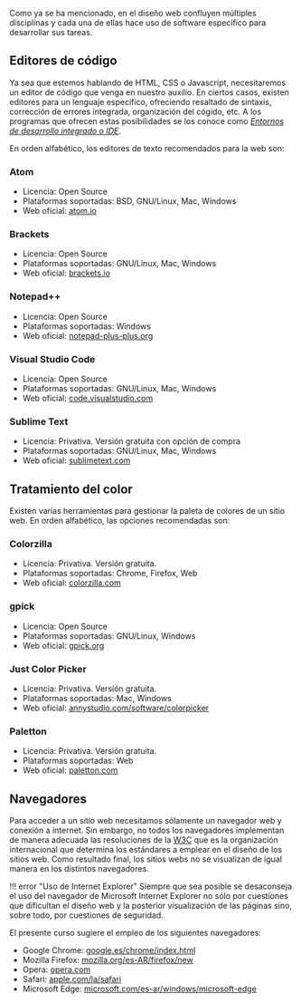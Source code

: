 Como ya se ha mencionado, en el diseño web confluyen múltiples disciplinas y cada una de ellas hace uso de software específico para desarrollar sus tareas. 

## Editores de código

Ya sea que estemos hablando de HTML, CSS o Javascript, necesitaremos un editor de código que venga en nuestro auxilio. En ciertos casos, existen editores para un lenguaje específico, ofreciendo resaltado de sintaxis, corrección de errores integrada, organización del cógido, etc. A los programas que ofrecen estas posibilidades se los conoce como [_Entornos de desarrollo integrado o IDE_](https://es.wikipedia.org/wiki/Entorno_de_desarrollo_integrado). 

En orden alfabético, los editores de texto recomendados para la web son: 

### Atom
* Licencia: Open Source
* Plataformas soportadas: BSD, GNU/Linux, Mac, Windows
* Web oficial: [atom.io](https://atom.io/)

### Brackets
* Licencia: Open Source
* Plataformas soportadas: GNU/Linux, Mac, Windows
* Web oficial: [brackets.io](http://brackets.io/)

### Notepad++
* Licencia: Open Source
* Plataformas soportadas: Windows
* Web oficial: [notepad-plus-plus.org](https://notepad-plus-plus.org/)

### Visual Studio Code
* Licencia: Open Source
* Plataformas soportadas: GNU/Linux, Mac, Windows
* Web oficial: [code.visualstudio.com](https://code.visualstudio.com/)

### Sublime Text
* Licencia: Privativa. Versión gratuita con opción de compra
* Plataformas soportadas: GNU/Linux, Mac, Windows
* Web oficial: [sublimetext.com](https://www.sublimetext.com/)

## Tratamiento del color
Existen varias herramientas para gestionar la paleta de colores de un sitio web. En orden alfabético, las opciones recomendadas son: 


### Colorzilla
* Licencia: Privativa. Versión gratuita.
* Plataformas soportadas: Chrome, Firefox, Web
* Web oficial: [colorzilla.com](http://www.colorzilla.com/)

### gpick
* Licencia: Open Source
* Plataformas soportadas: GNU/Linux, Windows
* Web oficial: [gpick.org](http://www.gpick.org/)

### Just Color Picker
* Licencia: Privativa. Versión gratuita.
* Plataformas soportadas: Mac, Windows
* Web oficial: [annystudio.com/software/colorpicker](http://annystudio.com/software/colorpicker/)

### Paletton
* Licencia: Privativa. Versión gratuita.
* Plataformas soportadas: Web
* Web oficial: [paletton.com](http://paletton.com)

## Navegadores
Para acceder a un sitio web necesitamos sólamente un navegador web y conexión a internet. Sin embargo, no todos los navegadores implementan de manera adecuada las resoluciones de la [W3C](https://www.w3c.es/) que es la organización internacional que determina los estándares a emplear en el diseño de los sitios web. Como resultado final, los sitios webs no se visualizan de igual manera en los distintos navegadores. 

!!! error "Uso de Internet Explorer"
		Siempre que sea posible se desaconseja el uso del navegador de Microsoft Internet Explorer no sólo por cuestiones que dificultan el diseño web y la posterior visualización de las páginas sino, sobre todo, por cuestiones de seguridad. 

El presente curso sugiere el empleo de los siguientes navegadores:

* Google Chrome: [google.es/chrome/index.html](https://www.google.es/chrome/index.html)
* Mozilla Firefox: [mozilla.org/es-AR/firefox/new](https://www.mozilla.org/es-AR/firefox/new/)
* Opera: [opera.com](https://www.opera.com)
* Safari: [apple.com/la/safari](https://www.apple.com/la/safari/)
* Microsoft Edge: [microsoft.com/es-ar/windows/microsoft-edge](https://www.microsoft.com/es-ar/windows/microsoft-edge)
